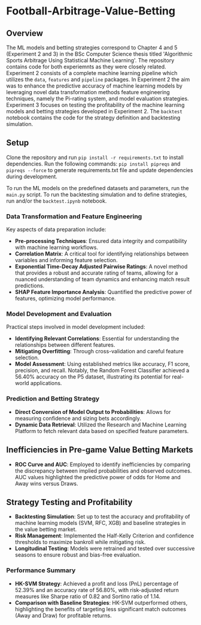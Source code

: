 # Football-Arbitrage-Value-Betting

## Overview
The ML models and betting strategies correspond to Chapter 4 and 5 (Experiment 2 and 3) in the BSc Computer Science thesis titled 'Algorithmic Sports Arbitrage Using Statistical Machine Learning'. The repository contains code for both experiemnts as they were closely related. Experiment 2 consists of a complete machine learning pipeline which utilizes the `data`, `features` and `pipeline` packages. In Experiment 2 the aim was to enhance the predictive accuracy of machine learning models by leveraging novel data transformation methods feature engineering techniques, namely the Pi-rating system, and model evaluation strategies. Experiment 3 focuses on testing the profitability of the machine learning models and betting strategies developed in Experiment 2. The `backtest` notebook contains the code for the strategy definition and backtesting simulation.

## Setup
Clone the repository and run `pip install -r requirements.txt` to install dependencies. Run the following commands: `pip install pipreqs` and `pipreqs --force` to generate requirements.txt file and update dependencies during development.

To run the ML models on the predefined datasets and parameters, run the `main.py` script. To run the backtesting simulation and to define strategies, run and/or the `backtest.ipynb` notebook.


### Data Transformation and Feature Engineering
Key aspects of data preparation include:
- **Pre-processing Techniques**: Ensured data integrity and compatibility with machine learning workflows.
- **Correlation Matrix**: A critical tool for identifying relationships between variables and informing feature selection.
- **Exponential Time-Decay Adjusted Pairwise Ratings**: A novel method that provides a robust and accurate rating of teams, allowing for a nuanced understanding of team dynamics and enhancing match result predictions.
- **SHAP Feature Importance Analysis**: Quantified the predictive power of features, optimizing model performance.

### Model Development and Evaluation
Practical steps involved in model development included:
- **Identifying Relevant Correlations**: Essential for understanding the relationships between different features.
- **Mitigating Overfitting**: Through cross-validation and careful feature selection.
- **Model Assessment**: Using established metrics like accuracy, F1 score, precision, and recall. Notably, the Random Forest Classifier achieved a 56.40% accuracy on the P5 dataset, illustrating its potential for real-world applications.

### Prediction and Betting Strategy
- **Direct Conversion of Model Output to Probabilities**: Allows for measuring confidence and sizing bets accordingly.
- **Dynamic Data Retrieval**: Utilized the Research and Machine Learning Platform to fetch relevant data based on specified feature parameters.

## Inefficiencies in Pre-game Value Betting Markets
- **ROC Curve and AUC**: Employed to identify inefficiencies by comparing the discrepancy between implied probabilities and observed outcomes. AUC values highlighted the predictive power of odds for Home and Away wins versus Draws.

## Strategy Testing and Profitability
- **Backtesting Simulation**: Set up to test the accuracy and profitability of machine learning models (SVM, RFC, XGB) and baseline strategies in the value betting market.
- **Risk Management**: Implemented the Half-Kelly Criterion and confidence thresholds to maximize bankroll while mitigating risk.
- **Longitudinal Testing**: Models were retrained and tested over successive seasons to ensure robust and bias-free evaluation.

### Performance Summary
- **HK-SVM Strategy**: Achieved a profit and loss (PnL) percentage of 52.39% and an accuracy rate of 56.80%, with risk-adjusted return measures like Sharpe ratio of 0.82 and Sortino ratio of 1.14.
- **Comparison with Baseline Strategies**: HK-SVM outperformed others, highlighting the benefits of targeting less significant match outcomes (Away and Draw) for profitable returns.